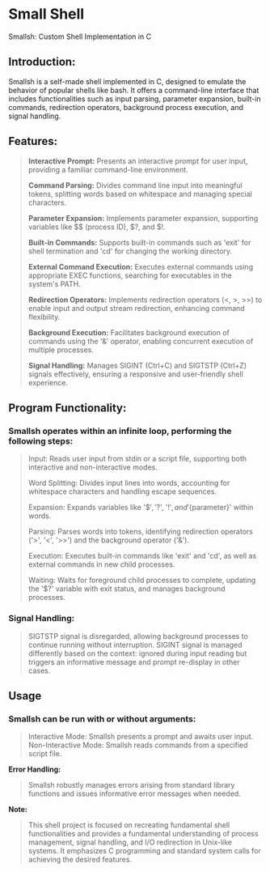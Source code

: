 # Small Shell

Smallsh: Custom Shell Implementation in C

## Introduction:
Smallsh is a self-made shell implemented in C, designed to emulate the behavior of popular shells like bash. It offers a command-line interface that includes functionalities such as input parsing, parameter expansion, built-in commands, redirection operators, background process execution, and signal handling.

## Features:
> **Interactive Prompt:** Presents an interactive prompt for user input, providing a familiar command-line environment.
> 
> **Command Parsing:** Divides command line input into meaningful tokens, splitting words based on whitespace and managing special characters.
>
> **Parameter Expansion:** Implements parameter expansion, supporting variables like $$ (process ID), $?, and $!.
>
> **Built-in Commands:** Supports built-in commands such as 'exit' for shell termination and 'cd' for changing the working directory.
>
> **External Command Execution:** Executes external commands using appropriate EXEC functions, searching for executables in the system's PATH.
>
> **Redirection Operators:** Implements redirection operators (<, >, >>) to enable input and output stream redirection, enhancing command flexibility.
>
> **Background Execution:** Facilitates background execution of commands using the '&' operator, enabling concurrent execution of multiple processes.
>
> **Signal Handling:** Manages SIGINT (Ctrl+C) and SIGTSTP (Ctrl+Z) signals effectively, ensuring a responsive and user-friendly shell experience.

## Program Functionality:
### Smallsh operates within an infinite loop, performing the following steps:

> Input: Reads user input from stdin or a script file, supporting both interactive and non-interactive modes.
> 
> Word Splitting: Divides input lines into words, accounting for whitespace characters and handling escape sequences.
> 
> Expansion: Expands variables like '$$', '$?', '$!', and '${parameter}' within words.
> 
> Parsing: Parses words into tokens, identifying redirection operators ('>', '<', '>>') and the background operator ('&').
> 
> Execution: Executes built-in commands like 'exit' and 'cd', as well as external commands in new child processes.
> 
> Waiting: Waits for foreground child processes to complete, updating the '$?' variable with exit status, and manages background processes.

### Signal Handling:
> SIGTSTP signal is disregarded, allowing background processes to continue running without interruption.
> SIGINT signal is managed differently based on the context: ignored during input reading but triggers an informative message and prompt re-display in other cases.

## Usage
### Smallsh can be run with or without arguments:

> Interactive Mode: Smallsh presents a prompt and awaits user input.
> Non-Interactive Mode: Smallsh reads commands from a specified script file.

**Error Handling:**
> Smallsh robustly manages errors arising from standard library functions and issues informative error messages when needed.

**Note:**
> This shell project is focused on recreating fundamental shell functionalities and provides a fundamental understanding of process management, signal handling, and I/O redirection in Unix-like systems. It emphasizes C programming and standard system calls for achieving the desired features.
